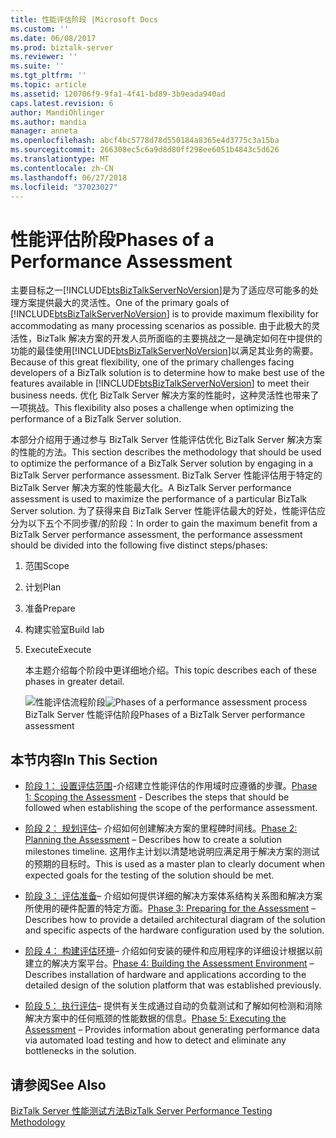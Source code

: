 ```yaml
---
title: 性能评估阶段 |Microsoft Docs
ms.custom: ''
ms.date: 06/08/2017
ms.prod: biztalk-server
ms.reviewer: ''
ms.suite: ''
ms.tgt_pltfrm: ''
ms.topic: article
ms.assetid: 120706f9-9fa1-4f41-bd89-3b9eada940ad
caps.latest.revision: 6
author: MandiOhlinger
ms.author: mandia
manager: anneta
ms.openlocfilehash: abcf4bc5778d78d550184a8365e4d3775c3a15ba
ms.sourcegitcommit: 266308ec5c6a9d8d80ff298ee6051b4843c5d626
ms.translationtype: MT
ms.contentlocale: zh-CN
ms.lasthandoff: 06/27/2018
ms.locfileid: "37023027"
---
```

# <a name="phases-of-a-performance-assessment"></a><span data-ttu-id="0b5c7-102">性能评估阶段</span><span class="sxs-lookup"><span data-stu-id="0b5c7-102">Phases of a Performance Assessment</span></span>
<span data-ttu-id="0b5c7-103">主要目标之一[!INCLUDE[btsBizTalkServerNoVersion](../includes/btsbiztalkservernoversion-md.md)]是为了适应尽可能多的处理方案提供最大的灵活性。</span><span class="sxs-lookup"><span data-stu-id="0b5c7-103">One of the primary goals of [!INCLUDE[btsBizTalkServerNoVersion](../includes/btsbiztalkservernoversion-md.md)] is to provide maximum flexibility for accommodating as many processing scenarios as possible.</span></span> <span data-ttu-id="0b5c7-104">由于此极大的灵活性，BizTalk 解决方案的开发人员所面临的主要挑战之一是确定如何在中提供的功能的最佳使用[!INCLUDE[btsBizTalkServerNoVersion](../includes/btsbiztalkservernoversion-md.md)]以满足其业务的需要。</span><span class="sxs-lookup"><span data-stu-id="0b5c7-104">Because of this great flexibility, one of the primary challenges facing developers of a BizTalk solution is to determine how to make best use of the features available in [!INCLUDE[btsBizTalkServerNoVersion](../includes/btsbiztalkservernoversion-md.md)] to meet their business needs.</span></span> <span data-ttu-id="0b5c7-105">优化 BizTalk Server 解决方案的性能时，这种灵活性也带来了一项挑战。</span><span class="sxs-lookup"><span data-stu-id="0b5c7-105">This flexibility also poses a challenge when optimizing the performance of a BizTalk Server solution.</span></span>  
  
 <span data-ttu-id="0b5c7-106">本部分介绍用于通过参与 BizTalk Server 性能评估优化 BizTalk Server 解决方案的性能的方法。</span><span class="sxs-lookup"><span data-stu-id="0b5c7-106">This section describes the methodology that should be used to optimize the performance of a BizTalk Server solution by engaging in a BizTalk Server performance assessment.</span></span> <span data-ttu-id="0b5c7-107">BizTalk Server 性能评估用于特定的 BizTalk Server 解决方案的性能最大化。</span><span class="sxs-lookup"><span data-stu-id="0b5c7-107">A BizTalk Server performance assessment is used to maximize the performance of a particular BizTalk Server solution.</span></span> <span data-ttu-id="0b5c7-108">为了获得来自 BizTalk Server 性能评估最大的好处，性能评估应分为以下五个不同步骤/的阶段：</span><span class="sxs-lookup"><span data-stu-id="0b5c7-108">In order to gain the maximum benefit from a BizTalk Server performance assessment, the performance assessment should be divided into the following five distinct steps/phases:</span></span>  
  
1. <span data-ttu-id="0b5c7-109">范围</span><span class="sxs-lookup"><span data-stu-id="0b5c7-109">Scope</span></span>  
  
2. <span data-ttu-id="0b5c7-110">计划</span><span class="sxs-lookup"><span data-stu-id="0b5c7-110">Plan</span></span>  
  
3. <span data-ttu-id="0b5c7-111">准备</span><span class="sxs-lookup"><span data-stu-id="0b5c7-111">Prepare</span></span>  
  
4. <span data-ttu-id="0b5c7-112">构建实验室</span><span class="sxs-lookup"><span data-stu-id="0b5c7-112">Build lab</span></span>  
  
5. <span data-ttu-id="0b5c7-113">Execute</span><span class="sxs-lookup"><span data-stu-id="0b5c7-113">Execute</span></span>  
  
   <span data-ttu-id="0b5c7-114">本主题介绍每个阶段中更详细地介绍。</span><span class="sxs-lookup"><span data-stu-id="0b5c7-114">This topic describes each of these phases in greater detail.</span></span>  
  
   <span data-ttu-id="0b5c7-115">![性能评估流程阶段](../technical-guides/media/assessmentprocess.gif "AssessmentProcess")</span><span class="sxs-lookup"><span data-stu-id="0b5c7-115">![Phases of a performance assessment process](../technical-guides/media/assessmentprocess.gif "AssessmentProcess")</span></span>  
   <span data-ttu-id="0b5c7-116">BizTalk Server 性能评估阶段</span><span class="sxs-lookup"><span data-stu-id="0b5c7-116">Phases of a BizTalk Server performance assessment</span></span>  
  
## <a name="in-this-section"></a><span data-ttu-id="0b5c7-117">本节内容</span><span class="sxs-lookup"><span data-stu-id="0b5c7-117">In This Section</span></span>  
  
-   <span data-ttu-id="0b5c7-118">[阶段 1： 设置评估范围](../technical-guides/phase-1-scoping-the-assessment.md)-介绍建立性能评估的作用域时应遵循的步骤。</span><span class="sxs-lookup"><span data-stu-id="0b5c7-118">[Phase 1: Scoping the Assessment](../technical-guides/phase-1-scoping-the-assessment.md) - Describes the steps that should be followed when establishing the scope of the performance assessment.</span></span>  
  
-   <span data-ttu-id="0b5c7-119">[阶段 2： 规划评估](../technical-guides/phase-2-planning-the-assessment.md)– 介绍如何创建解决方案的里程碑时间线。</span><span class="sxs-lookup"><span data-stu-id="0b5c7-119">[Phase 2: Planning the Assessment](../technical-guides/phase-2-planning-the-assessment.md) – Describes how to create a solution milestones timeline.</span></span> <span data-ttu-id="0b5c7-120">这用作主计划以清楚地说明应满足用于解决方案的测试的预期的目标时。</span><span class="sxs-lookup"><span data-stu-id="0b5c7-120">This is used as a master plan to clearly document when expected goals for the testing of the solution should be met.</span></span>  
  
-   <span data-ttu-id="0b5c7-121">[阶段 3： 评估准备](../technical-guides/phase-3-preparing-for-the-assessment.md)– 介绍如何提供详细的解决方案体系结构关系图和解决方案所使用的硬件配置的特定方面。</span><span class="sxs-lookup"><span data-stu-id="0b5c7-121">[Phase 3: Preparing for the Assessment](../technical-guides/phase-3-preparing-for-the-assessment.md) – Describes how to provide a detailed architectural diagram of the solution and specific aspects of the hardware configuration used by the solution.</span></span>  
  
-   <span data-ttu-id="0b5c7-122">[阶段 4： 构建评估环境](../technical-guides/phase-4-building-the-assessment-environment.md)– 介绍如何安装的硬件和应用程序的详细设计根据以前建立的解决方案平台。</span><span class="sxs-lookup"><span data-stu-id="0b5c7-122">[Phase 4: Building the Assessment Environment](../technical-guides/phase-4-building-the-assessment-environment.md) – Describes installation of hardware and applications according to the detailed design of the solution platform that was established previously.</span></span>  
  
-   <span data-ttu-id="0b5c7-123">[阶段 5： 执行评估](../technical-guides/phase-5-executing-the-assessment.md)– 提供有关生成通过自动的负载测试和了解如何检测和消除解决方案中的任何瓶颈的性能数据的信息。</span><span class="sxs-lookup"><span data-stu-id="0b5c7-123">[Phase 5: Executing the Assessment](../technical-guides/phase-5-executing-the-assessment.md) – Provides information about generating performance data via automated load testing and how to detect and eliminate any bottlenecks in the solution.</span></span>  
  
## <a name="see-also"></a><span data-ttu-id="0b5c7-124">请参阅</span><span class="sxs-lookup"><span data-stu-id="0b5c7-124">See Also</span></span>  
 [<span data-ttu-id="0b5c7-125">BizTalk Server 性能测试方法</span><span class="sxs-lookup"><span data-stu-id="0b5c7-125">BizTalk Server Performance Testing Methodology</span></span>](../technical-guides/biztalk-server-performance-testing-methodology.md)
